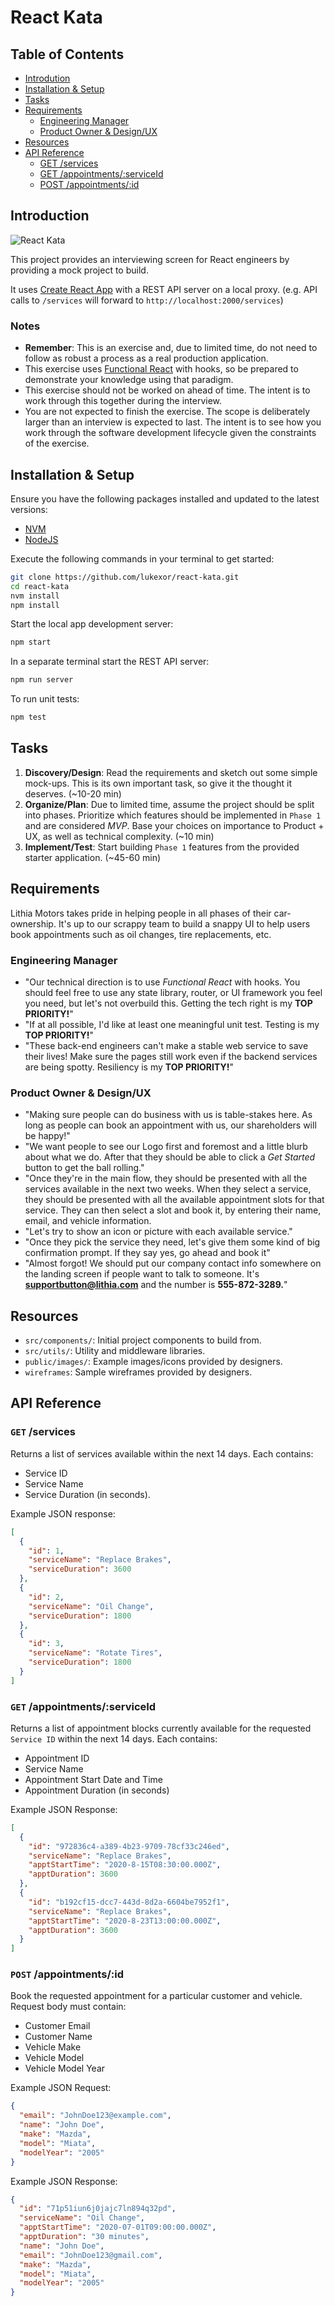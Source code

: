 # React Kata

## Table of Contents

- [Introdution](#introduction)
- [Installation & Setup](#installation--setup)
- [Tasks](#tasks)
- [Requirements](#requirements)
  - [Engineering Manager](#engineering-manager)
  - [Product Owner & Design/UX](product-owner--designux)
- [Resources](#resources)
- [API Reference](#api-reference)
  - [GET /services](#get-services)
  - [GET /appointments/:serviceId](#get-appointmentsserviceId)
  - [POST /appointments/:id](#post-appointmentsid)

## Introduction

![React Kata](https://github.com/lukexor/react-kata/blob/main/public/images/logo.png?raw=true)

This project provides an interviewing screen for React engineers by providing a
mock project to build.

It uses [Create React App](https://github.com/facebook/create-react-app) with
a REST API server on a local proxy. (e.g. API calls to `/services` will forward
to `http://localhost:2000/services`)

### Notes

- **Remember**: This is an exercise and, due to limited time, do not need to
  follow as robust a process as a real production application.
- This exercise uses [Functional
  React](https://reactjs.org/docs/hooks-intro.html) with hooks, so be prepared
  to demonstrate your knowledge using that paradigm.
- This exercise should not be worked on ahead of time. The intent is to work
  through this together during the interview.
- You are not expected to finish the exercise. The scope is deliberately larger
  than an interview is expected to last. The intent is to see how you work
  through the software development lifecycle given the constraints of the
  exercise.

## Installation & Setup

Ensure you have the following packages installed and updated to the latest
versions:

- [NVM](http://nvm.sh/)
- [NodeJS](https://nodejs.org/en/)

Execute the following commands in your terminal to get started:

```sh
git clone https://github.com/lukexor/react-kata.git
cd react-kata
nvm install
npm install
```

Start the local app development server:

```sh
npm start
```

In a separate terminal start the REST API server:

```sh
npm run server
```

To run unit tests:

```sh
npm test
```

## Tasks

1. **Discovery/Design**: Read the requirements and sketch out some simple
   mock-ups. This is its own important task, so give it the thought it deserves.
   (~10-20 min)
1. **Organize/Plan**: Due to limited time, assume the project should be split
   into phases. Prioritize which features should be implemented in `Phase 1`
   and are considered _MVP_. Base your choices on importance to Product + UX, as
   well as technical complexity. (~10 min)
1. **Implement/Test**: Start building `Phase 1` features from the provided
   starter application. (~45-60 min)

## Requirements

Lithia Motors takes pride in helping people in all phases of their
car-ownership. It's up to our scrappy team to build a snappy UI to help users
book appointments such as oil changes, tire replacements, etc.

### Engineering Manager

- "Our technical direction is to use _Functional React_ with hooks. You should
  feel free to use any state library, router, or UI framework you feel you need,
  but let's not overbuild this. Getting the tech right is my **TOP PRIORITY!**"
- "If at all possible, I'd like at least one meaningful unit test. Testing is my
  **TOP PRIORITY!**"
- "These back-end engineers can't make a stable web service to save their lives!
  Make sure the pages still work even if the backend services are being spotty.
  Resiliency is my **TOP PRIORITY!**"

### Product Owner & Design/UX

- "Making sure people can do business with us is table-stakes here. As long as
  people can book an appointment with us, our shareholders will be happy!"
- "We want people to see our Logo first and foremost and a little blurb about
  what we do. After that they should be able to click a _Get Started_ button to
  get the ball rolling."
- "Once they're in the main flow, they should be presented with all the services
  available in the next two weeks. When they select a service, they should be
  presented with all the available appointment slots for that service. They can
  then select a slot and book it, by entering their name, email, and vehicle
  information.
- "Let's try to show an icon or picture with each available service."
- "Once they pick the service they need, let's give them some kind of big
  confirmation prompt. If they say yes, go ahead and book it"
- "Almost forgot! We should put our company contact info somewhere on the
  landing screen if people want to talk to someone. It's
  **supportbutton@lithia.com** and the number is **555-872-3289.**"

## Resources

- `src/components/`: Initial project components to build from.
- `src/utils/`: Utility and middleware libraries.
- `public/images/`: Example images/icons provided by designers.
- `wireframes`: Sample wireframes provided by designers.

## API Reference

### `GET` /services

Returns a list of services available within the next 14 days. Each contains:

- Service ID
- Service Name
- Service Duration (in seconds).

Example JSON response:

```json
[
  {
    "id": 1,
    "serviceName": "Replace Brakes",
    "serviceDuration": 3600
  },
  {
    "id": 2,
    "serviceName": "Oil Change",
    "serviceDuration": 1800
  },
  {
    "id": 3,
    "serviceName": "Rotate Tires",
    "serviceDuration": 1800
  }
]
```

### `GET` /appointments/:serviceId

Returns a list of appointment blocks currently available for the requested
`Service ID` within the next 14 days. Each contains:

- Appointment ID
- Service Name
- Appointment Start Date and Time
- Appointment Duration (in seconds)

Example JSON Response:

```json
[
  {
    "id": "972836c4-a389-4b23-9709-78cf33c246ed",
    "serviceName": "Replace Brakes",
    "apptStartTime": "2020-8-15T08:30:00.000Z",
    "apptDuration": 3600
  },
  {
    "id": "b192cf15-dcc7-443d-8d2a-6604be7952f1",
    "serviceName": "Replace Brakes",
    "apptStartTime": "2020-8-23T13:00:00.000Z",
    "apptDuration": 3600
  }
]
```

### `POST` /appointments/:id

Book the requested appointment for a particular customer and vehicle. Request
body must contain:

- Customer Email
- Customer Name
- Vehicle Make
- Vehicle Model
- Vehicle Model Year

Example JSON Request:

```json
{
  "email": "JohnDoe123@example.com",
  "name": "John Doe",
  "make": "Mazda",
  "model": "Miata",
  "modelYear": "2005"
}
```

Example JSON Response:

```json
{
  "id": "71p51iun6j0jajc7ln894q32pd",
  "serviceName": "Oil Change",
  "apptStartTime": "2020-07-01T09:00:00.000Z",
  "apptDuration": "30 minutes",
  "name": "John Doe",
  "email": "JohnDoe123@gmail.com",
  "make": "Mazda",
  "model": "Miata",
  "modelYear": "2005"
}
```
